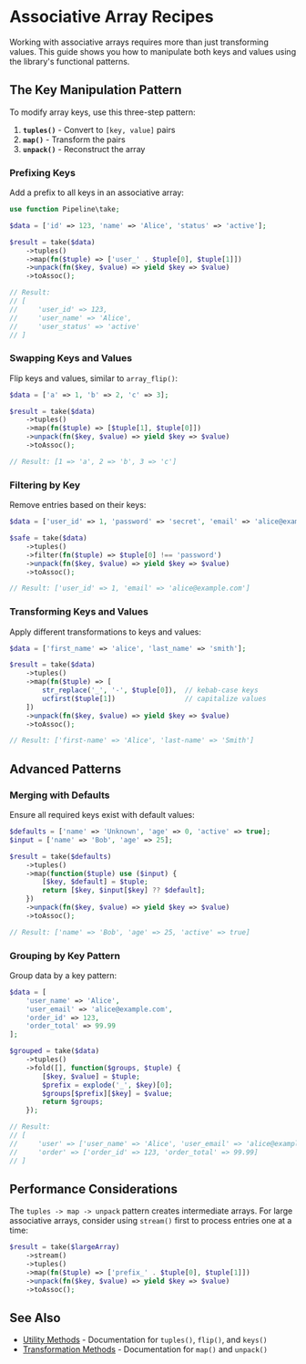 # Associative Array Recipes

Working with associative arrays requires more than just transforming values. This guide shows you how to manipulate both keys and values using the library's functional patterns.

## The Key Manipulation Pattern

To modify array keys, use this three-step pattern:

1. **`tuples()`** - Convert to `[key, value]` pairs
2. **`map()`** - Transform the pairs
3. **`unpack()`** - Reconstruct the array

### Prefixing Keys

Add a prefix to all keys in an associative array:

```php
use function Pipeline\take;

$data = ['id' => 123, 'name' => 'Alice', 'status' => 'active'];

$result = take($data)
    ->tuples()
    ->map(fn($tuple) => ['user_' . $tuple[0], $tuple[1]])
    ->unpack(fn($key, $value) => yield $key => $value)
    ->toAssoc();

// Result:
// [
//     'user_id' => 123,
//     'user_name' => 'Alice',
//     'user_status' => 'active'
// ]
```

### Swapping Keys and Values

Flip keys and values, similar to `array_flip()`:

```php
$data = ['a' => 1, 'b' => 2, 'c' => 3];

$result = take($data)
    ->tuples()
    ->map(fn($tuple) => [$tuple[1], $tuple[0]])
    ->unpack(fn($key, $value) => yield $key => $value)
    ->toAssoc();

// Result: [1 => 'a', 2 => 'b', 3 => 'c']
```

### Filtering by Key

Remove entries based on their keys:

```php
$data = ['user_id' => 1, 'password' => 'secret', 'email' => 'alice@example.com'];

$safe = take($data)
    ->tuples()
    ->filter(fn($tuple) => $tuple[0] !== 'password')
    ->unpack(fn($key, $value) => yield $key => $value)
    ->toAssoc();

// Result: ['user_id' => 1, 'email' => 'alice@example.com']
```

### Transforming Keys and Values

Apply different transformations to keys and values:

```php
$data = ['first_name' => 'alice', 'last_name' => 'smith'];

$result = take($data)
    ->tuples()
    ->map(fn($tuple) => [
        str_replace('_', '-', $tuple[0]),  // kebab-case keys
        ucfirst($tuple[1])                 // capitalize values
    ])
    ->unpack(fn($key, $value) => yield $key => $value)
    ->toAssoc();

// Result: ['first-name' => 'Alice', 'last-name' => 'Smith']
```

## Advanced Patterns

### Merging with Defaults

Ensure all required keys exist with default values:

```php
$defaults = ['name' => 'Unknown', 'age' => 0, 'active' => true];
$input = ['name' => 'Bob', 'age' => 25];

$result = take($defaults)
    ->tuples()
    ->map(function($tuple) use ($input) {
        [$key, $default] = $tuple;
        return [$key, $input[$key] ?? $default];
    })
    ->unpack(fn($key, $value) => yield $key => $value)
    ->toAssoc();

// Result: ['name' => 'Bob', 'age' => 25, 'active' => true]
```

### Grouping by Key Pattern

Group data by a key pattern:

```php
$data = [
    'user_name' => 'Alice',
    'user_email' => 'alice@example.com',
    'order_id' => 123,
    'order_total' => 99.99
];

$grouped = take($data)
    ->tuples()
    ->fold([], function($groups, $tuple) {
        [$key, $value] = $tuple;
        $prefix = explode('_', $key)[0];
        $groups[$prefix][$key] = $value;
        return $groups;
    });

// Result:
// [
//     'user' => ['user_name' => 'Alice', 'user_email' => 'alice@example.com'],
//     'order' => ['order_id' => 123, 'order_total' => 99.99]
// ]
```

## Performance Considerations

The `tuples -> map -> unpack` pattern creates intermediate arrays. For large associative arrays, consider using `stream()` first to process entries one at a time:

```php
$result = take($largeArray)
    ->stream()
    ->tuples()
    ->map(fn($tuple) => ['prefix_' . $tuple[0], $tuple[1]])
    ->unpack(fn($key, $value) => yield $key => $value)
    ->toAssoc();
```

## See Also

- [Utility Methods](../api/utility.md) - Documentation for `tuples()`, `flip()`, and `keys()`
- [Transformation Methods](../api/transformation.md) - Documentation for `map()` and `unpack()`